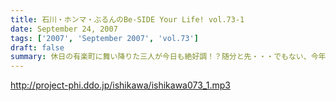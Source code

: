 ```yaml
---
title: 石川・ホンマ・ぶるんのBe-SIDE Your Life! vol.73-1
date: September 24, 2007
tags: ['2007', 'September 2007', 'vol.73']
draft: false
summary: 休日の有楽町に舞い降りた三人が今日も絶好調！？随分と先・・・でもない、今年のクリスマスの予定を早くも公開するビーサイ！！クリスマス「イブ」「イブイブ」はどうやらステキな夜になりそうな予感。うふ。NAMAE
---
```


http://project-phi.ddo.jp/ishikawa/ishikawa073_1.mp3